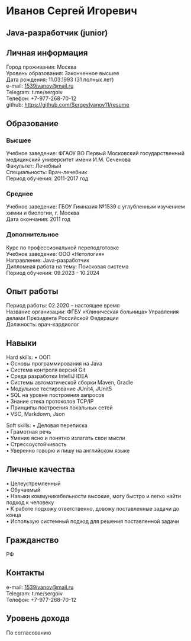 # Иванов Сергей Игоревич
## Java-разработчик (junior)

## Личная информация
Город проживания: Москва<br>
Уровень образования: Законченное высшее<br>
Дата рождения: 11.03.1993 (31 полных лет)<br>
e-mail: 1539ivanov@mail.ru<br>
Telegram: t.me/sergoiv<br>
Телефон: +7-977-268-70-12<br>
github: https://github.com/SergeyIvanov11/resume <br>

## Образование
### Высшее
Учебное заведение:	ФГАОУ ВО Первый Московский государственный медицинский университет имени И.М. Сеченова<br>
Факультет:	Лечебный<br>
Специальность:	Врач-лечебник<br>
Период обучения:	2011-2017 год<br>

### Среднее	
Учебное заведение:	ГБОУ Гимназия №1539 с углубленным изучением химии и биологии, г. Москва<br>
Дата окончания:	2011 год<br>

### Дополнительное	
Курс по профессиональной переподготовке<br>
Учебное заведение:	ООО «Нетология»<br>
Направление:	Java-разработчик<br>
Дипломная работа на тему:	Поисковая система<br>
Период обучения:	09.2023 - 10.2024<br>

## Опыт работы
Период работы:	02.2020 – настоящее время<br>
Название организации:	ФГБУ «Клиническая больница» Управления делами Президента Российской Федерации<br>
Должность: врач-кардиолог	

## Навыки
Hard skills:
•	ООП<br>
•	Основы программирования на Java<br>
•	Система контроля версий Git<br>
•	Среда разработки IntelliJ IDEA<br>
•	Системы автоматической сборки Maven, Gradle<br>
•	Модульное тестирование JUnit4, JUnit5<br>
•	SQL на уровне построения запросов<br>
•	Знание стека протоколов TCP/IP<br>
•	Принципы построения локальных сетей<br>
•	VSC, Markdown, Json<br>

Soft skills:
•	Деловая переписка<br>
•	Грамотная речь<br>
•	Умение ясно и понятно излагать свои мысли<br>
•	Стрессоустойчивость<br>
•	Уверенно говорю и пишу на английском языке

## Личные качества
•	Целеустремленный<br>
•	Обучаемый<br>
•	Навыки коммуникабельности высокие, могу быстро и легко найти подход к человеку<br>
•	К работе подхожу ответственно, довожу поставленные задачи до конца<br>
•	Использую системный подход для решения поставленной задачи<br>

## Гражданство
РФ

## Контакты
e-mail:	1539ivanov@mail.ru<br>
Telegram:	t.me/sergoiv<br>
Телефон:	+7-977-268-70-12<br>
	
## Уровень дохода
По согласованию
